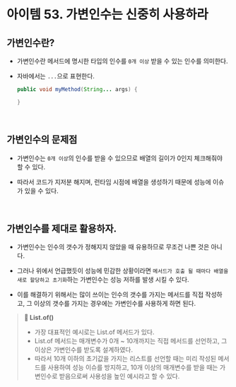# 아이템 53. 가변인수는 신중히 사용하라

## 가변인수란?

- 가변인수란 메서드에 명시한 타입의 인수를 `0개 이상` 받을 수 있는 인수를 의미한다.

- 자바에서는 `...`으로 표현한다.

  ```java
  public void myMethod(String... args) {

  }
  ```

  <br>

## 가변인수의 문제점

- 가변인수는 `0개 이상`의 인수를 받을 수 있으므로 배열의 길이가 0인지 체크해줘야 할 수 있다.

- 따라서 코드가 지저분 해지며, 런타임 시점에 배열을 생성하기 때문에 성능에 이슈가 있을 수 있다.

<br>

## 가변인수를 제대로 활용하자.

- 가변인수는 인수의 갯수가 정해지지 않았을 때 유용하므로 무조건 나쁜 것은 아니다.

- 그러나 위에서 언급했듯이 성능에 민감한 상황이라면 `메서드가 호출 될 때마다 배열을 새로 할당하고 초기화`하는 가변인수는 성능 저하를 발생 시킬 수 있다.

- 이를 해결하기 위해서는 많이 쓰이는 인수의 갯수를 가지는 메서드를 직접 작성하고, 그 이상의 갯수를 가지는 경우에는 가변인수를 사용하게 하면 된다.

> **📌 List.of()**<br>
>
> - 가장 대표적인 예시로는 List.of 메서드가 있다.
> - List.of 메서드는 매개변수가 0개 ~ 10개까지는 직접 메서드를 선언하고, 그 이상은 가변인수를 받도록 설계하였다.
> - 따라서 10개 이하의 초기값을 가지는 리스트를 선언할 때는 미리 작성된 메서드를 사용하여 성능 이슈를 방지하고, 10개 이상의 매개변수를 받을 때는 가변인수로 받음으로써 사용성을 높인 예시라고 할 수 있다.
